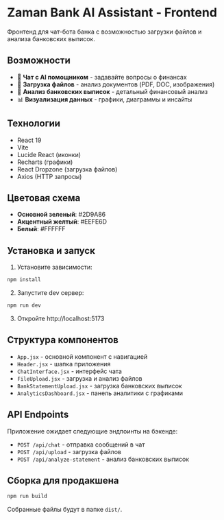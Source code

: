# Zaman Bank AI Assistant - Frontend

Фронтенд для чат-бота банка с возможностью загрузки файлов и анализа банковских выписок.

## Возможности

- 💬 **Чат с AI помощником** - задавайте вопросы о финансах
- 📁 **Загрузка файлов** - анализ документов (PDF, DOC, изображения)
- 🏦 **Анализ банковских выписок** - детальный финансовый анализ
- 📊 **Визуализация данных** - графики, диаграммы и инсайты

## Технологии

- React 19
- Vite
- Lucide React (иконки)
- Recharts (графики)
- React Dropzone (загрузка файлов)
- Axios (HTTP запросы)

## Цветовая схема

- **Основной зеленый**: #2D9A86
- **Акцентный желтый**: #EEFE6D  
- **Белый**: #FFFFFF

## Установка и запуск

1. Установите зависимости:
```bash
npm install
```

2. Запустите dev сервер:
```bash
npm run dev
```

3. Откройте http://localhost:5173

## Структура компонентов

- `App.jsx` - основной компонент с навигацией
- `Header.jsx` - шапка приложения
- `ChatInterface.jsx` - интерфейс чата
- `FileUpload.jsx` - загрузка и анализ файлов
- `BankStatementUpload.jsx` - загрузка банковских выписок
- `AnalyticsDashboard.jsx` - панель аналитики с графиками

## API Endpoints

Приложение ожидает следующие эндпоинты на бэкенде:

- `POST /api/chat` - отправка сообщений в чат
- `POST /api/upload` - загрузка файлов
- `POST /api/analyze-statement` - анализ банковских выписок

## Сборка для продакшена

```bash
npm run build
```

Собранные файлы будут в папке `dist/`.